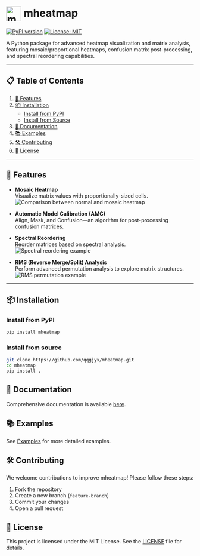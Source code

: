 # <img src="docs/assets/mheatmap.png" width="40px" align="center" alt="mheatmap logo"> mheatmap

[![PyPI version](https://badge.fury.io/py/mheatmap.svg)](https://badge.fury.io/py/mheatmap)
[![License: MIT](https://img.shields.io/badge/License-MIT-yellow.svg)](https://opensource.org/licenses/MIT)

A Python package for advanced heatmap visualization and matrix analysis,
featuring mosaic/proportional heatmaps, confusion matrix post-processing,
and spectral reordering capabilities.

---

## 📋 Table of Contents

1. [🚀 Features](#-features)
2. [📦 Installation](#-installation)
    - [Install from PyPI](#install-from-pypi)
    - [Install from Source](#install-from-source)
3. [📘 Documentation](#-documentation)
4. [📚 Examples](#-examples)
5. [🛠 Contributing](#-contributing)
6. [📝 License](#-license)

---

## 🚀 Features

- **Mosaic Heatmap**  
  Visualize matrix values with proportionally-sized cells.  
  ![Comparison between normal and mosaic heatmap](docs/examples/images/basic_mosaic_heatmap.png)

- **Automatic Model Calibration (AMC)**  
  Align, Mask, and Confusion—an algorithm for post-processing confusion matrices.

- **Spectral Reordering**  
  Reorder matrices based on spectral analysis.
  ![Spectral reordering example](docs/examples/images/spectral_permutation.png)

- **RMS (Reverse Merge/Split) Analysis**  
  Perform advanced permutation analysis to explore matrix structures.  
  ![RMS permutation example](docs/examples/images/rms_permutation.png)

---

## 📦 Installation

### Install from PyPI

```bash
pip install mheatmap
```

### Install from source

```bash
git clone https://github.com/qqgjyx/mheatmap.git
cd mheatmap
pip install .
```

## 📘 Documentation

Comprehensive documentation is available [here](https://www.qqgjyx.com/mheatmap).

## 📚 Examples

See [Examples](docs/examples) for more detailed examples.

## 🛠 Contributing

We welcome contributions to improve mheatmap! Please follow these steps:

1. Fork the repository
2. Create a new branch (`feature-branch`)
3. Commit your changes
4. Open a pull request

## 📝 License

This project is licensed under the MIT License.
See the [LICENSE](LICENSE) file for details.
